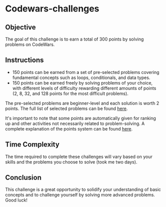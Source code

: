 # Codewars-challenges

## Objective
The goal of this challenge is to earn a total of 300 points by solving problems on CodeWars.

## Instructions
- 150 points can be earned from a set of pre-selected problems covering fundamental concepts such as loops, conditionals, and data types.
- 150 points can be earned freely by solving problems of your choice, with different levels of difficulty rewarding different amounts 
of points (2, 8, 32, and 128 points for the most difficult problems).

The pre-selected problems are beginner-level and each solution is worth 2 points. The full list of selected problems can be found [here]().

It's important to note that some points are automatically given for ranking up and other activities not necessarily related to problem-solving. 
A complete explanation of the points system can be found [here](https://docs.codewars.com/gamification/).

## Time Complexity
The time required to complete these challenges will vary based on your skills and the problems you choose to solve (took me two days).

## Conclusion
This challenge is a great opportunity to solidify your understanding of basic concepts and to challenge yourself by solving more advanced problems. Good luck!
